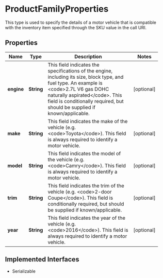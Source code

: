 

# ProductFamilyProperties

This type is used to specify the details of a motor vehicle that is compatible with the inventory item specified through the SKU value in the call URI.
## Properties

Name | Type | Description | Notes
------------ | ------------- | ------------- | -------------
**engine** | **String** | This field indicates the specifications of the engine, including its size, block type, and fuel type. An example is &lt;code&gt;2.7L V6 gas DOHC naturally aspirated&lt;/code&gt;. This field is conditionally required, but should be supplied if known/applicable. |  [optional]
**make** | **String** | This field indicates the make of the vehicle (e.g. &lt;code&gt;Toyota&lt;/code&gt;). This field is always required to identify a motor vehicle. |  [optional]
**model** | **String** | This field indicates the model of the vehicle (e.g. &lt;code&gt;Camry&lt;/code&gt;). This field is always required to identify a motor vehicle. |  [optional]
**trim** | **String** | This field indicates the trim of the vehicle (e.g. &lt;code&gt;2-door Coupe&lt;/code&gt;). This field is conditionally required, but should be supplied if known/applicable. |  [optional]
**year** | **String** | This field indicates the year of the vehicle (e.g. &lt;code&gt;2016&lt;/code&gt;). This field is always required to identify a motor vehicle. |  [optional]


## Implemented Interfaces

* Serializable


